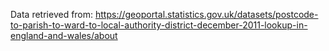 Data retrieved from: https://geoportal.statistics.gov.uk/datasets/postcode-to-parish-to-ward-to-local-authority-district-december-2011-lookup-in-england-and-wales/about